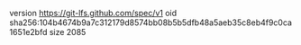 version https://git-lfs.github.com/spec/v1
oid sha256:104b4674b9a7c312179d8574bb08b5b5dfb48a5aeb35c8eb4f9c0ca1651e2bfd
size 2085
